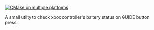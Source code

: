 [![CMake on multiple platforms](https://github.com/xc0ff/xcbs/actions/workflows/cmake-multi-platform.yml/badge.svg)](https://github.com/xc0ff/xcbs/actions/workflows/cmake-multi-platform.yml)

A small utilty to check xbox controller's battery status on GUIDE button press.
